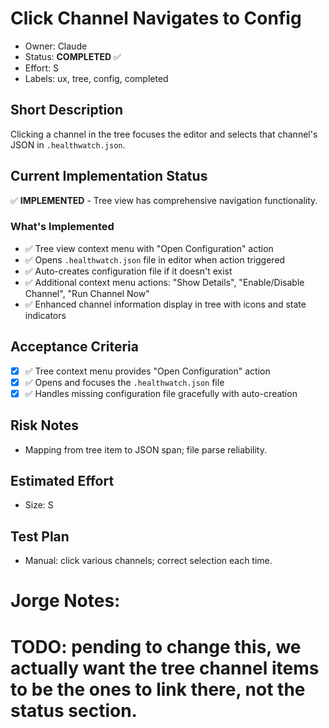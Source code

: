 # Click Channel Navigates to Config

- Owner: Claude
- Status: **COMPLETED** ✅
- Effort: S
- Labels: ux, tree, config, completed

## Short Description
Clicking a channel in the tree focuses the editor and selects that channel's JSON in `.healthwatch.json`.

## Current Implementation Status
✅ **IMPLEMENTED** - Tree view has comprehensive navigation functionality.

### What's Implemented
- ✅ Tree view context menu with "Open Configuration" action  
- ✅ Opens `.healthwatch.json` file in editor when action triggered
- ✅ Auto-creates configuration file if it doesn't exist
- ✅ Additional context menu actions: "Show Details", "Enable/Disable Channel", "Run Channel Now"
- ✅ Enhanced channel information display in tree with icons and state indicators

## Acceptance Criteria
- [x] ✅ Tree context menu provides "Open Configuration" action
- [x] ✅ Opens and focuses the `.healthwatch.json` file
- [x] ✅ Handles missing configuration file gracefully with auto-creation

## Risk Notes
- Mapping from tree item to JSON span; file parse reliability.

## Estimated Effort
- Size: S

## Test Plan
- Manual: click various channels; correct selection each time.

# Jorge Notes:

# TODO: pending to change this, we actually want the tree channel items to be the ones to link there, not the status section.